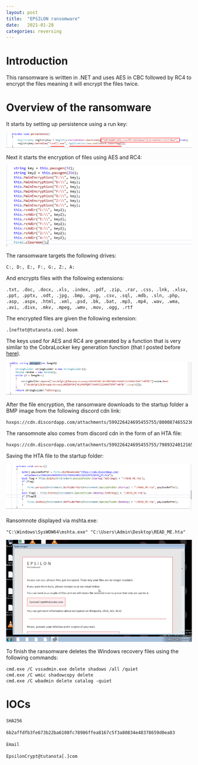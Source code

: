 ```yaml
---
layout: post
title:  "EPSILON ransomware"
date:   2021-01-28
categories: reversing
---
```

# Introduction

This ransomware is written in .NET and uses AES in CBC followed by RC4 to encrypt the files meaning it will encrypt the files twice.

# Overview of the ransomware

It starts by setting up persistence using a run key:

![persistence](/assets/images/epsilon/img-persistence.PNG)

Next it starts the encryption of files using AES and RC4:

![encrypt](/assets/images/epsilon/img-encrypt.PNG)

The ransomware targets the following drives:

```
C:, D:, E:, F:, G:, Z:, A:
```

And encrypts files with the following extensions:

```
.txt, .doc, .docx, .xls, .index, .pdf, .zip, .rar, .css, .lnk, .xlsx, .ppt, .pptx, .odt, .jpg, .bmp, .png, .csv, .sql, .mdb, .sln, .php, .asp, .aspx, .html, .xml, .psd, .bk, .bat, .mp3, .mp4, .wav, .wma, .avi, .divx, .mkv, .mpeg, .wmv, .mov, .ogg, .rtf
```

The encrypted files are given the following extension:

```
.[neftet@tutanota.com].boom
```

The keys used for AES and RC4 are generated by a function that is very similar to the CobraLocker key generation function (that I posted before [here](http://blog.reversing.xyz/cobralocker.html)).

![passgen](/assets/images/epsilon/img-passgen.PNG)

After the file encryption, the ransomware downloads to the startup folder a BMP image from the following discord cdn link:

```
hxxps://cdn.discordapp.com/attachments/599226424695455755/800087465523675176/65QEF.bmp
```

The ransomnote also comes from discord cdn in the form of an HTA file:

```
hxxps://cdn.discordapp.com/attachments/599226424695455755/798932401216552974/READ_ME.hta
```

Saving the HTA file to the startup folder:

![ransomnote](/assets/images/epsilon/img-ransomnote.PNG)

Ransomnote displayed via mshta.exe:

```
"C:\Windows\SysWOW64\mshta.exe" "C:\Users\Admin\Desktop\READ_ME.hta" 
```

![note](/assets/images/epsilon/image-20210128111620299.png)

To finish the ransomware deletes the Windows recovery files using the following commands:

```
cmd.exe /C vssadmin.exe delete shadows /all /quiet
cmd.exe /C wmic shadowcopy delete
cmd.exe /C wbadmin delete catalog -quiet
```

# IOCs

```
SHA256

6b2affdfb3fe673b22ba6108fc78986ffea8167c5f3a80834e48378659d0ea83

Email

EpsilonCrypt@tutanota[.]com
```
